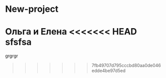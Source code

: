 # New-project
Ольга и Елена
<<<<<<< HEAD
sfsfsa
=======
grgrgr
>>>>>>> 7fb49707d795cccbd80aa0de046edde4be97d5ed
